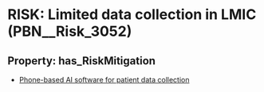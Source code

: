 # RISK: __Limited data collection in LMIC__ (PBN__Risk_3052)

## Property: has_RiskMitigation

* [Phone-based AI software for patient data collection](PBN__Mitigation_1406)

